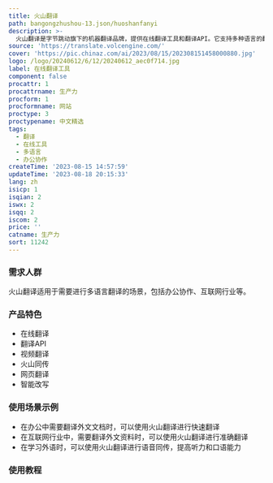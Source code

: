 ```yaml
---
title: 火山翻译
path: bangongzhushou-13.json/huoshanfanyi
description: >-
  火山翻译是字节跳动旗下的机器翻译品牌，提供在线翻译工具和翻译API。它支持多种语言的翻译，包括通用领域和办公协作等。火山翻译具有智能改写、实用工具多合一、图片翻译、语音同传等功能。用户可以通过网站、小程序和浏览器插件等形态使用火山翻译。
source: 'https://translate.volcengine.com/'
cover: 'https://pic.chinaz.com/ai/2023/08/15/202308151458000880.jpg'
logo: /logo/20240612/6/12/20240612_aec0f714.jpg
label: 在线翻译工具
component: false
procattr: 1
procattrname: 生产力
procform: 1
procformname: 网站
proctype: 3
proctypename: 中文精选
tags:
  - 翻译
  - 在线工具
  - 多语言
  - 办公协作
createTime: '2023-08-15 14:57:59'
updateTime: '2023-08-18 20:15:33'
lang: zh
isicp: 1
isqian: 2
iswx: 2
isqq: 2
iscom: 2
price: ''
catname: 生产力
sort: 11242
---
```




### 需求人群
火山翻译适用于需要进行多语言翻译的场景，包括办公协作、互联网行业等。

### 产品特色
- 在线翻译
- 翻译API
- 视频翻译
- 火山同传
- 网页翻译
- 智能改写

### 使用场景示例
- 在办公中需要翻译外文文档时，可以使用火山翻译进行快速翻译
- 在互联网行业中，需要翻译外文资料时，可以使用火山翻译进行准确翻译
- 在学习外语时，可以使用火山翻译进行语音同传，提高听力和口语能力

### 使用教程


  
